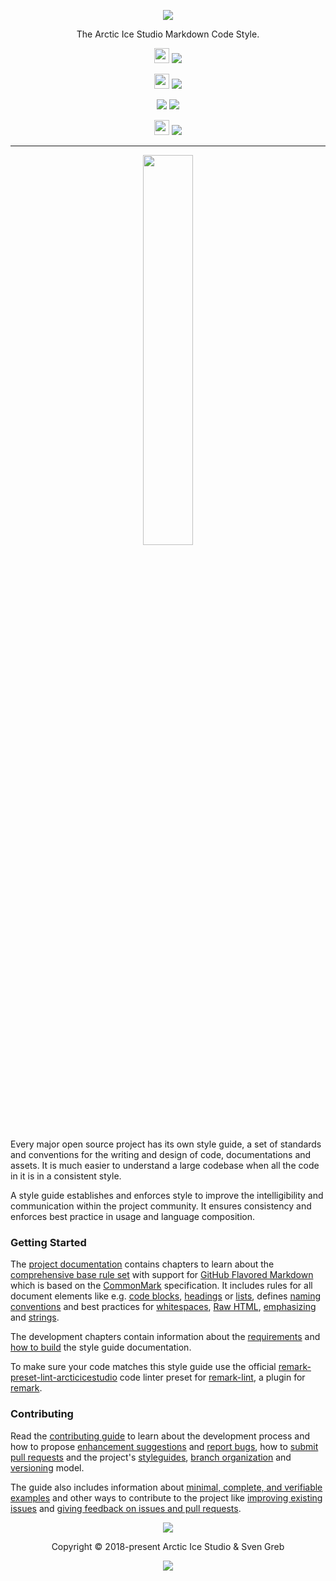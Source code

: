 <p align="center"><img src="https://rawgit.com/arcticicestudio/styleguide-markdown/develop/assets/styleguide-markdown-banner-typography.svg"/></p>

<p align="center">The Arctic Ice Studio Markdown Code Style.</p>

<p align="center"><img src="https://assets-cdn.github.com/favicon.ico" width=24 height=24/> <a href="https://github.com/arcticicestudio/styleguide-markdown/releases/latest"><img src="https://img.shields.io/github/release/arcticicestudio/styleguide-markdown.svg?style=flat-square"/></a></p>

<p align="center"><img src="https://www.npmjs.com/static/images/touch-icons/favicon-32x32.png" width=24 height=24/> <a href="https://www.npmjs.com/package/remark-preset-lint-arcticicestudio"><img src="https://img.shields.io/npm/v/remark-preset-lint-arcticicestudio.svg?style=flat-square&label=remark-preset-lint-arcticicestudio"/></a></p>

<p align="center"><a href="https://arcticicestudio.github.io/styleguide-markdown"><img src="https://img.shields.io/badge/Docs----5E81AC.svg?style=flat-square"/></a> <a href="https://github.com/arcticicestudio/styleguide-markdown/blob/develop/CHANGELOG.md"><img src="https://img.shields.io/badge/Changelog----5E81AC.svg?style=flat-square"/></a></p>

<p align="center"><img src="https://circleci.com/favicon.ico" width=24 height=24/> <a href="https://circleci.com/gh/arcticicestudio/styleguide-markdown"><img src="https://img.shields.io/circleci/project/github/arcticicestudio/styleguide-markdown/develop.svg?style=flat-square"/></a></p>

---

<p align="center"><img src="https://cdn.rawgit.com/arcticicestudio/styleguide-markdown/develop/assets/styleguide-markdown-banner-typography-badge.svg" width="40%" /></p></p>

Every major open source project has its own style guide, a set of standards and conventions for the writing and design of code, documentations and assets. It is much easier to understand a large codebase when all the code in it is in a consistent style.

A style guide establishes and enforces style to improve the intelligibility and communication within the project community. It ensures consistency and enforces best practice in usage and language composition.

### Getting Started

The [project documentation][docs] contains chapters to learn about
the [comprehensive base rule set][docs-rules] with support for [GitHub Flavored Markdown][gfm] which is based on the [CommonMark][commonmark] specification. It includes rules for all document elements like e.g. [code blocks][docs-rules-code-blocks], [headings][docs-rules-headings] or [lists][docs-rules-lists], defines [naming conventions][docs-rules-naming-conventions] and best practices for [whitespaces][docs-rules-whitespaces], [Raw HTML][docs-rules-raw-html], [emphasizing][docs-rules-emphasis] and [strings][docs-rules-strings].

The development chapters contain information about the [requirements][docs-dev-requirements] and [how to build][docs-dev-building] the style guide documentation.

To make sure your code matches this style guide use the official [remark-preset-lint-arcticicestudio][remark-preset-lint-arcticicestudio-ghio] code linter preset for [remark-lint][remark-lint-gh], a plugin for [remark][].

### Contributing

Read the [contributing guide][docs-dev-contributing] to learn about the development process and how to propose [enhancement suggestions][docs-dev-contributing-enhancements] and [report bugs][docs-dev-contributing-bug-reports], how to [submit pull requests][docs-dev-contributing-pr] and the project's [styleguides][docs-dev-contributing-styleguides], [branch organization][docs-dev-contributing-branch-org] and [versioning][docs-dev-contributing-versioning] model.

The guide also includes information about [minimal, complete, and verifiable examples][docs-dev-contributing-mcve] and other ways to contribute to the project like [improving existing issues][docs-dev-contributing-other-improve-issues] and [giving feedback on issues and pull requests][docs-dev-contributing-other-feedback].

<p align="center"><img src="https://cdn.rawgit.com/arcticicestudio/nord/develop/assets/banner-footer-mountains.svg" /></p>

<p align="center">Copyright &copy; 2018-present Arctic Ice Studio & Sven Greb</p>

<p align="center"><a href="https://github.com/arcticicestudio/styleguide-markdown/blob/develop/LICENSE.md"><img src="https://img.shields.io/badge/License-MIT-5E81AC.svg?style=flat-square"/></a></p>

[commonmark]: http://commonmark.org
[docs]: https://arcticicestudio.github.io/styleguide-markdown
[docs-dev-building]: https://arcticicestudio.github.io/styleguide-markdown/development/building.html
[docs-dev-contributing]: https://arcticicestudio.github.io/styleguide-markdown/development/contributing.html
[docs-dev-contributing-branch-org]: https://arcticicestudio.github.io/styleguide-markdown/development/contributing.html#branch-organization
[docs-dev-contributing-bug-reports]: https://arcticicestudio.github.io/styleguide-markdown/development/contributing.html#bug-reports
[docs-dev-contributing-enhancements]: https://arcticicestudio.github.io/styleguide-markdown/development/contributing.html#enhancement-suggestions
[docs-dev-contributing-mcve]: https://arcticicestudio.github.io/styleguide-markdown/development/contributing.html#mcve
[docs-dev-contributing-other-feedback]: https://arcticicestudio.github.io/styleguide-markdown/development/contributing.html#give-feedback-on-issues-and-pull-requests
[docs-dev-contributing-other-improve-issues]: https://arcticicestudio.github.io/styleguide-markdown/development/contributing.html#improve-issues
[docs-dev-contributing-pr]: https://arcticicestudio.github.io/styleguide-markdown/development/contributing.html#pull-requests
[docs-dev-contributing-styleguides]: https://arcticicestudio.github.io/styleguide-markdown/development/contributing.html#styleguides
[docs-dev-contributing-versioning]: https://arcticicestudio.github.io/styleguide-markdown/development/contributing.html#versioning
[docs-dev-requirements]: https://arcticicestudio.github.io/styleguide-markdown/development/requirements.html
[docs-rules]: https://arcticicestudio.github.io/styleguide-markdown/rules/index.html
[docs-rules-code-blocks]: https://arcticicestudio.github.io/styleguide-markdown/rules/code.html#blocks
[docs-rules-emphasis]: https://arcticicestudio.github.io/styleguide-markdown/rules/emphasis.html
[docs-rules-headings]: https://arcticicestudio.github.io/styleguide-markdown/rules/headings.html
[docs-rules-lists]: https://arcticicestudio.github.io/styleguide-markdown/rules/lists.html
[docs-rules-naming-conventions]: https://arcticicestudio.github.io/styleguide-markdown/rules/naming-conventions.html
[docs-rules-raw-html]: https://arcticicestudio.github.io/styleguide-markdown/rules/raw-html.html
[docs-rules-strings]: https://arcticicestudio.github.io/styleguide-markdown/rules/strings.html
[docs-rules-whitespaces]: https://arcticicestudio.github.io/styleguide-markdown/rules/whitespaces.html
[gfm]: https://github.github.com/gfm
[remark]: https://remark.js.org
[remark-lint-gh]: https://github.com/remarkjs/remark-lint
[remark-preset-lint-arcticicestudio-ghio]: https://arcticicestudio.github.io/remark-preset-lint-arcticicestudio
